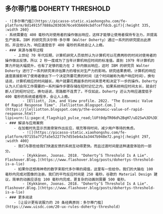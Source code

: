 ## **多尔蒂门槛 DOHERTY THRESHOLD**
	- ![多尔蒂门槛](https://picasso-static.xiaohongshu.com/fe-platform/8d14915f7888a20303676ce93b669cbdfceffdcb.gif){:height 335, :width 260}
	- 系统需要在 400 毫秒内对使用者的操作做出响应，这样才能够让使用者保持专注力，并提高生产效率。IBM 的研究员沃尔特·多尔蒂（Walter Doherty）通过一系列的研究提出此原则。并且他认为，响应速度低于 400 毫秒的系统会让人上瘾。
	- ### 来源与推导过程
		- 上世纪 70 年代后期，计算机研究人员依然认为计算机可以花费两秒的时间对使用者的操作做出反馈，所以 2 秒一度成为了当年计算机响应时间的标准值。直到 1979 年计算机的算力开始大幅提升，也有了足够的能力在 2 秒内做出响应，这时 IBM 的研究员 Walter Doherty 进行了一系列研究来评估算力的增长对生产力的影响。研究结果表明，计算机的响应速度直接影响了使用者做出下一个决定所要花费的时间（这个时间被称为用户响应时间），换句话说，计算机相应的时间越长，用户就要花费越多的时间来思考和决定下一步的操作。Doherty 认为人们会将工作需要的一系列操作步骤存储在短时记忆之内，如果系统响应时间太长，就会打断人们的短时记忆，换句话说，思路都不连贯了。不仅如此，Doherty 还认为响应速度低于 400 毫秒的系统或者程序，会让人上瘾。
			- [Elliott, Jim, and View profile. 2022. "The Economic Value Of Rapid Response Time". Jlelliotton.Blogspot.Com.](https://jlelliotton.blogspot.com/p/the-economic-value-of-rapid-response.html?lipi=urn:li:page:d_flagship3_pulse_read;lUFt0dpTR06d%2BqH7/uD2Sw%3D%3D)
	- ### 解读与应用案例
		- 在加载时先显示页面骨架作出反应，填充等待时间，减少用户等待的焦虑。
			- ![](https://picasso-static.xiaohongshu.com/fe-platform/07155a7f2fa5e52277e7d55eb4a3a3447b948e72.png){:height 297, :width 400}
		- 我们与那些给我们快速反馈的系统互动得更快。而且过渡时间是这种速度体验的一部分。
			- [Kykkänen, Joonas. 2018. "Doherty’S Threshold Is A Lie". Flashover.Blog.](https://www.flashover.blog/posts/dohertys-threshold-is-a-lie)
		- 如果你还想用神奇的数字来取代多尔蒂的阈值，这里有一些给你。我们的大脑在 100 毫秒内完成对图像的注册。我们的平均反应时间是 250 毫秒。谷歌的 Material Design 建议，简单的动画应该在 100 毫秒内完成，更复杂的动画则需要 500 毫秒。
			- [Kykkänen, Joonas. 2018. "Doherty’S Threshold Is A Lie". Flashover.Blog.](https://www.flashover.blog/posts/dohertys-threshold-is-a-lie)
	- ### 更多阅读
		- [让设计更有说服力的 20 条经典原则：多尔蒂门槛](https://www.uisdc.com/20-ux-rules-doherty-threshold)